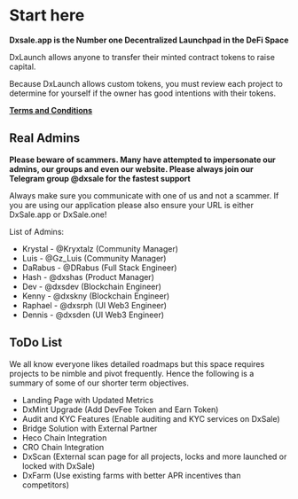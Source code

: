 # Start here

**Dxsale.app is the Number one Decentralized Launchpad in the DeFi Space**

DxLaunch allows anyone to transfer their minted contract tokens to raise capital.

Because DxLaunch allows custom tokens, you must review each project to determine for yourself if the owner has good intentions with their tokens.

[**Terms and Conditions**](https://dxsale.app/app/termsandconditions)

## **Real Admins**

**Please beware of scammers. Many have attempted to impersonate our admins, our groups and even our website. Please always join our Telegram group @dxsale for the fastest support**

Always make sure you communicate with one of us and not a scammer. If you are using our application please also ensure your URL is either DxSale.app or DxSale.one!

List of Admins:

* Krystal - @Kryxtalz \(Community Manager\)
* Luis - @Gz\_Luis \(Community Manager\)
* DaRabus - @DRabus \(Full Stack Engineer\)
* Hash - @dxshas \(Product Manager\)
* Dev - @dxsdev \(Blockchain Engineer\)
* Kenny - @dxskny \(Blockchain Engineer\)
* Raphael - @dxsrph \(UI Web3 Engineer\)
* Dennis - @dxsden \(UI Web3 Engineer\)

## **ToDo List**

We all know everyone likes detailed roadmaps but this space requires projects to be nimble and pivot frequently. Hence the following is a summary of some of our shorter term objectives.

* Landing Page with Updated Metrics
* DxMint Upgrade \(Add DevFee Token and Earn Token\)
* Audit and KYC Features \(Enable auditing and KYC services on DxSale\)
* Bridge Solution with External Partner
* Heco Chain Integration
* CRO Chain Integration
* DxScan \(External scan page for all projects, locks and more launched or locked with DxSale\)
* DxFarm \(Use existing farms with better APR incentives than competitors\)

